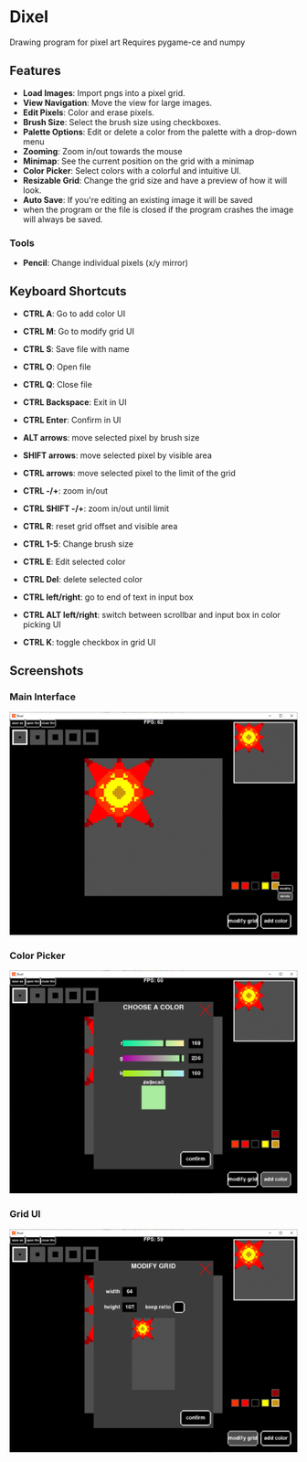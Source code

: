 # Dixel

Drawing program for pixel art
Requires pygame-ce and numpy

## Features

- **Load Images**: Import pngs into a pixel grid.
- **View Navigation**: Move the view for large images.
- **Edit Pixels**: Color and erase pixels.
- **Brush Size**: Select the brush size using checkboxes.
- **Palette Options**: Edit or delete a color from the palette with a drop-down menu
- **Zooming**: Zoom in/out towards the mouse
- **Minimap**: See the current position on the grid with a minimap
- **Color Picker**: Select colors with a colorful and intuitive UI.
- **Resizable Grid**: Change the grid size and have a preview of how it will look.
- **Auto Save**: If you're editing an existing image it will be saved
- when the program or the file is closed if the program crashes the image will always be saved.

### Tools

- **Pencil**: Change individual pixels (x/y mirror)

## Keyboard Shortcuts

- **CTRL A**: Go to add color UI
- **CTRL M**: Go to modify grid UI
- **CTRL S**: Save file with name
- **CTRL O**: Open file
- **CTRL Q**: Close file
- **CTRL Backspace**: Exit in UI
- **CTRL Enter**: Confirm in UI

- **ALT arrows**: move selected pixel by brush size
- **SHIFT arrows**: move selected pixel by visible area
- **CTRL arrows**: move selected pixel to the limit of the grid
- **CTRL -/+**: zoom in/out
- **CTRL SHIFT -/+**: zoom in/out until limit
- **CTRL R**: reset grid offset and visible area

- **CTRL 1-5**: Change brush size
- **CTRL E**: Edit selected color
- **CTRL Del**: delete selected color

- **CTRL left/right**: go to end of text in input box
- **CTRL ALT left/right**: switch between scrollbar and input box in color picking UI
- **CTRL K**: toggle checkbox in grid UI

## Screenshots

### Main Interface

![Main Interface](screenshots/main_interface.png)

### Color Picker

![Choosing Color](screenshots/color_ui.png)

### Grid UI

![Resizing Grid](screenshots/grid_ui.png)
